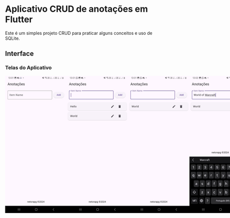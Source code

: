 # Aplicativo CRUD de anotações em Flutter

Este é um simples projeto CRUD para praticar alguns conceitos e uso de SQLite.

## Interface

### Telas do Aplicativo

<div style="display: flex; flex-direction: row; justify-content: space-around;">
  <img src="img/telainicial.jpeg" alt="tela inicial" width="200" />
  <img src="img/adicaodeitens.jpeg" alt="adição de itens" width="200" />
  <img src="img/excluiritem.jpeg" alt="exclusão de itens" width="200" />
  <img src="img/editaritem.jpeg" alt="edição de itens" width="200" />
</div>
